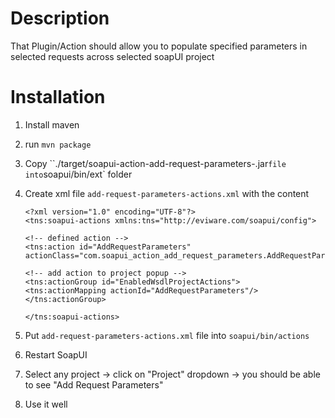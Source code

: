 # Description
That Plugin/Action should allow you to populate specified parameters in selected requests across selected soapUI project

# Installation

1. Install maven
2. run `mvn package`
3. Copy ``./target/soapui-action-add-request-parameters-<VERSION>.jar` file into `soapui/bin/ext` folder
4. Create xml file `add-request-parameters-actions.xml` with the content

    ```
    <?xml version="1.0" encoding="UTF-8"?>
    <tns:soapui-actions xmlns:tns="http://eviware.com/soapui/config">

    <!-- defined action -->
    <tns:action id="AddRequestParameters" actionClass="com.soapui_action_add_request_parameters.AddRequestParameters"/>

    <!-- add action to project popup -->
    <tns:actionGroup id="EnabledWsdlProjectActions">
    <tns:actionMapping actionId="AddRequestParameters"/>
    </tns:actionGroup>

    </tns:soapui-actions>

    ```

5. Put `add-request-parameters-actions.xml` file into `soapui/bin/actions`
6. Restart SoapUI
7. Select any project -> click on "Project" dropdown -> you should be able to see "Add Request Parameters"
8. Use it well